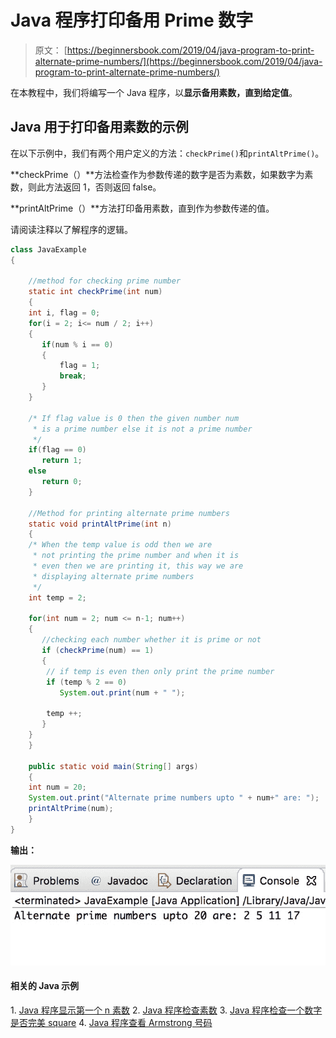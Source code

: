 # Java 程序打印备用 Prime 数字

> 原文： [https://beginnersbook.com/2019/04/java-program-to-print-alternate-prime-numbers/](https://beginnersbook.com/2019/04/java-program-to-print-alternate-prime-numbers/)

在本教程中，我们将编写一个 Java 程序，以**显示备用素数，直到给定值**。

## Java 用于打印备用素数的示例

在以下示例中，我们有两个用户定义的方法：`checkPrime()`和`printAltPrime()`。

**checkPrime（）**方法检查作为参数传递的数字是否为素数，如果数字为素数，则此方法返回 1，否则返回 false。

**printAltPrime（）**方法打印备用素数，直到作为参数传递的值。

请阅读注释以了解程序的逻辑。

```java
class JavaExample  
{ 

    //method for checking prime number
    static int checkPrime(int num) 
    { 
	int i, flag = 0; 
	for(i = 2; i<= num / 2; i++) 
	{ 
	   if(num % i == 0) 
	   { 
	       flag = 1; 
	       break; 
	   } 
	} 

	/* If flag value is 0 then the given number num
	 * is a prime number else it is not a prime number
	 */
	if(flag == 0) 
	   return 1; 
	else
	   return 0; 
    } 

    //Method for printing alternate prime numbers
    static void printAltPrime(int n) 
    { 
	/* When the temp value is odd then we are
	 * not printing the prime number and when it is
	 * even then we are printing it, this way we are
	 * displaying alternate prime numbers
	 */
	int temp = 2; 

	for(int num = 2; num <= n-1; num++) 
	{ 
	   //checking each number whether it is prime or not
	   if (checkPrime(num) == 1) 
	   {  
		// if temp is even then only print the prime number
		if (temp % 2 == 0) 
		   System.out.print(num + " "); 

		temp ++; 
	   } 
	} 
    } 

    public static void main(String[] args)  
    { 
	int num = 20; 
	System.out.print("Alternate prime numbers upto " + num+" are: ");  
	printAltPrime(num); 
    } 
}
```

**输出：**

![Java Program to display alternate prime numbers](img/46cbf84302d4a00ef6e3cf7b6f955b56.jpg)

#### 相关的 Java 示例

1\. [Java 程序显示第一个 n 素数](https://beginnersbook.com/2014/01/java-program-to-display-first-n-or-first-100-prime-numbers/)
2\. [Java 程序检查素数](https://beginnersbook.com/2014/01/java-program-to-check-prime-number/)
3\. [Java 程序检查一个数字是否完美 square](https://beginnersbook.com/2019/02/java-program-to-check-if-given-number-is-perfect-square/)
4\. [Java 程序查看 Armstrong 号码](https://beginnersbook.com/2017/09/java-program-to-check-armstrong-number/)